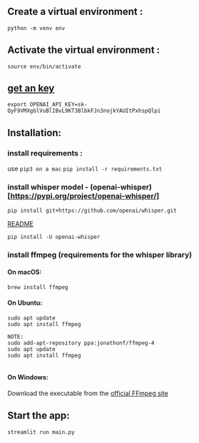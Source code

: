 ## Create a virtual environment :

```
python -m venv env
```

## Activate the virtual environment :

```
source env/bin/activate
```

## [get an key](https://platform.openai.com/account/api-keys)

`export OPENAI_API_KEY=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`

## Installation:

### install requirements :

use `pip3 on a mac`
`pip install -r requirements.txt`

### install whisper model - (openai-whisper)[https://pypi.org/project/openai-whisper/]

`pip install git+https://github.com/openai/whisper.git`

[README](https://github.com/openai/whisper)

`pip install -U openai-whisper`

### install ffmpeg (requirements for the whisper library)

#### On macOS:

`brew install ffmpeg`

#### On Ubuntu:

```
sudo apt update
sudo apt install ffmpeg

NOTE: 
sudo add-apt-repository ppa:jonathonf/ffmpeg-4
sudo apt update
sudo apt install ffmpeg


```

#### On Windows:

Download the executable from the [official FFmpeg site](https://ffmpeg.org/download.html)

## Start the app:

`streamlit run main.py`
